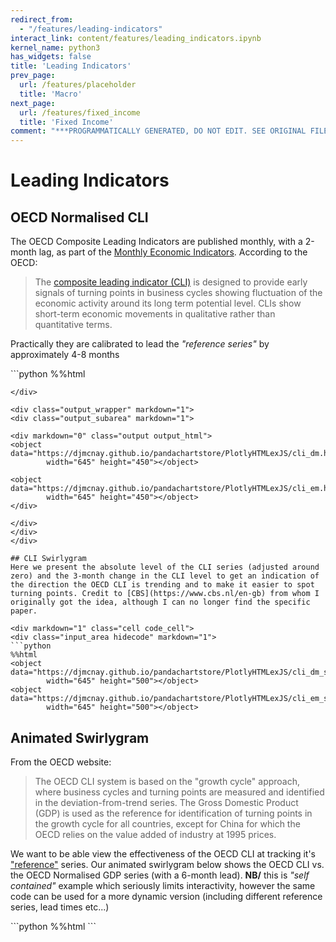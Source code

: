 ```yaml
---
redirect_from:
  - "/features/leading-indicators"
interact_link: content/features/leading_indicators.ipynb
kernel_name: python3
has_widgets: false
title: 'Leading Indicators'
prev_page:
  url: /features/placeholder
  title: 'Macro'
next_page:
  url: /features/fixed_income
  title: 'Fixed Income'
comment: "***PROGRAMMATICALLY GENERATED, DO NOT EDIT. SEE ORIGINAL FILES IN /content***"
---
```


# Leading Indicators

## OECD Normalised CLI
The OECD Composite Leading Indicators are published monthly, with a 2-month lag, as part of the [Monthly Economic Indicators](https://stats.oecd.org/index.aspx?queryid=6617). According to the OECD:

> The [composite leading indicator (CLI)](https://data.oecd.org/leadind/composite-leading-indicator-cli.htm) is designed to provide early signals of turning points in business cycles showing fluctuation of the economic activity around its long term potential level. CLIs show short-term economic movements in qualitative rather than quantitative terms.

Practically they are calibrated to lead the *"reference series"* by approximately 4-8 months

<div markdown="1" class="cell code_cell">
<div class="input_area hidecode" markdown="1">
```python
%%html
<object data="https://djmcnay.github.io/pandachartstore/PlotlyHTMLexJS/cli_dm.html" 
        width="645" height="450"></object>

<object data="https://djmcnay.github.io/pandachartstore/PlotlyHTMLexJS/cli_em.html" 
        width="645" height="450"></object>
```
</div>

<div class="output_wrapper" markdown="1">
<div class="output_subarea" markdown="1">

<div markdown="0" class="output output_html">
<object data="https://djmcnay.github.io/pandachartstore/PlotlyHTMLexJS/cli_dm.html" 
        width="645" height="450"></object>

<object data="https://djmcnay.github.io/pandachartstore/PlotlyHTMLexJS/cli_em.html" 
        width="645" height="450"></object>
</div>

</div>
</div>
</div>

## CLI Swirlygram
Here we present the absolute level of the CLI series (adjusted around zero) and the 3-month change in the CLI level to get an indication of the direction the OECD CLI is trending and to make it easier to spot turning points. Credit to [CBS](https://www.cbs.nl/en-gb) from whom I originally got the idea, although I can no longer find the specific paper.

<div markdown="1" class="cell code_cell">
<div class="input_area hidecode" markdown="1">
```python
%%html
<object data="https://djmcnay.github.io/pandachartstore/PlotlyHTMLexJS/cli_dm_swirlygram.html" 
        width="645" height="500"></object>
<object data="https://djmcnay.github.io/pandachartstore/PlotlyHTMLexJS/cli_em_swirlygram.html"
        width="645" height="500"></object>
```
</div>

<div class="output_wrapper" markdown="1">
<div class="output_subarea" markdown="1">

<div markdown="0" class="output output_html">
<object data="https://djmcnay.github.io/pandachartstore/PlotlyHTMLexJS/cli_dm_swirlygram.html" 
        width="645" height="500"></object>
<object data="https://djmcnay.github.io/pandachartstore/PlotlyHTMLexJS/cli_em_swirlygram.html"
        width="645" height="500"></object>
</div>

</div>
</div>
</div>

## Animated Swirlygram
From the OECD website: 
>The OECD CLI system is based on the "growth cycle" approach, where business cycles and turning points are measured and identified in the deviation-from-trend series. The Gross Domestic Product (GDP) is used as the reference for identification of turning points in the growth cycle for all countries, except for China for which the OECD relies on the value added of industry at 1995 prices.

We want to be able view the effectiveness of the OECD CLI at tracking it's ["reference"](https://www.oecd.org/sdd/leading-indicators/oecdcompositeleadingindicatorsreferenceturningpointsandcomponentseries.htm) series. Our animated swirlygram below shows the OECD CLI vs. the OECD Normalised GDP series (with a 6-month lead). **NB/** this is *"self contained"* example which seriously limits interactivity, however the same code can be used for a more dynamic version (including different reference series, lead times etc...)

<div markdown="1" class="cell code_cell">
<div class="input_area hidecode" markdown="1">
```python
%%html
<object data="https://djmcnay.github.io/pandachartstore/PlotlyHTMLexJS/cli_animated_swirlygram.html"
        width="645" height="500"></object>
```
</div>

<div class="output_wrapper" markdown="1">
<div class="output_subarea" markdown="1">

<div markdown="0" class="output output_html">
<object data="https://djmcnay.github.io/pandachartstore/PlotlyHTMLexJS/cli_animated_swirlygram.html"
        width="645" height="500"></object>
</div>

</div>
</div>
</div>
